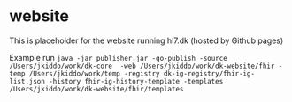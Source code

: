 # website
This is placeholder for the website running hl7.dk (hosted by Github pages)

Example run `java -jar publisher.jar -go-publish -source /Users/jkiddo/work/dk-core  -web /Users/jkiddo/work/dk-website/fhir -temp /Users/jkiddo/work/temp -registry dk-ig-registry/fhir-ig-list.json -history fhir-ig-history-template -templates /Users/jkiddo/work/dk-website/fhir/templates`
